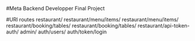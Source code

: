 #Meta Backend Developper Final Project

#URl routes
restaurant/
restaurant/menu/items/
restaurant/menu/items/<pk>
restaurant/booking/tables/
restaurant/booking/tables/<pk>
restaurant/api-token-auth/
admin/
auth/users/
auth/token/login
